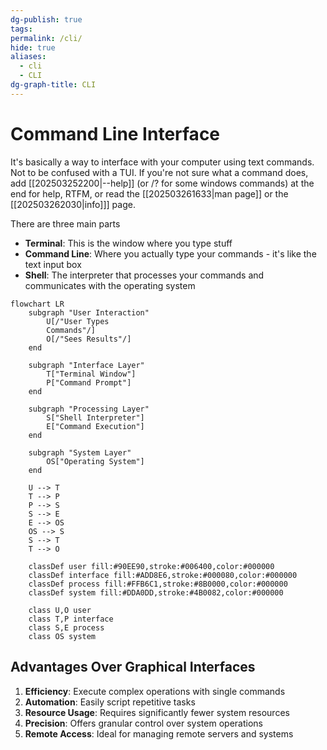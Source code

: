 ```yaml
---
dg-publish: true
tags: 
permalink: /cli/
hide: true
aliases:
  - cli
  - CLI
dg-graph-title: CLI
---
```

# Command Line Interface
It's basically a way to interface with your computer using text commands. Not to be confused with a TUI. If you're not sure what a command does, add [[202503252200|--help]] (or /? for some windows commands) at the end for help, RTFM, or read the [[202503261633|man page]] or the [[202503262030|info]]] page.

There are three main parts

- **Terminal**: This is the window where you type stuff
- **Command Line**: Where you actually type your commands - it's like the text input box
- **Shell**: The interpreter that processes your commands and communicates with the operating system

```mermaid
flowchart LR
    subgraph "User Interaction"
        U[/"User Types
        Commands"/]
        O[/"Sees Results"/]
    end
    
    subgraph "Interface Layer"
        T["Terminal Window"]
        P["Command Prompt"]
    end
    
    subgraph "Processing Layer"
        S["Shell Interpreter"]
        E["Command Execution"]
    end
    
    subgraph "System Layer"
        OS["Operating System"]
    end
    
    U --> T
    T --> P
    P --> S
    S --> E
    E --> OS
    OS --> S
    S --> T
    T --> O
    
    classDef user fill:#90EE90,stroke:#006400,color:#000000
    classDef interface fill:#ADD8E6,stroke:#000080,color:#000000
    classDef process fill:#FFB6C1,stroke:#8B0000,color:#000000
    classDef system fill:#DDA0DD,stroke:#4B0082,color:#000000
    
    class U,O user
    class T,P interface
    class S,E process
    class OS system
```

## Advantages Over Graphical Interfaces

1. **Efficiency**: Execute complex operations with single commands
2. **Automation**: Easily script repetitive tasks
3. **Resource Usage**: Requires significantly fewer system resources
4. **Precision**: Offers granular control over system operations
5. **Remote Access**: Ideal for managing remote servers and systems

